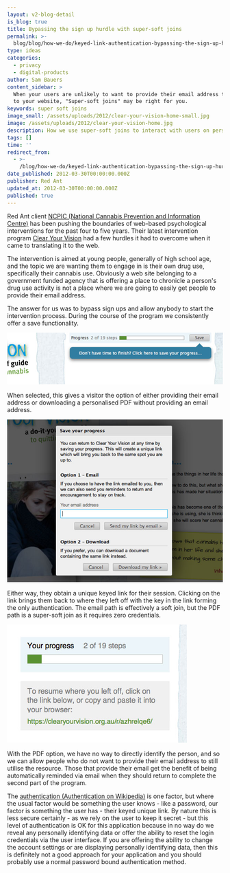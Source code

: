 ```yaml
---
layout: v2-blog-detail
is_blog: true
title: Bypassing the sign up hurdle with super-soft joins
permalink: >-
  blog/blog/how-we-do/keyed-link-authentication-bypassing-the-sign-up-hurdle-with-super-soft-joins/
type: ideas
categories:
  - privacy
  - digital-products
author: Sam Bauers
content_sidebar: >
  When your users are unlikely to want to provide their email address to sign-up
  to your website, "Super-soft joins" may be right for you.
keywords: super soft joins
image_small: /assets/uploads/2012/clear-your-vision-home-small.jpg
image: /assets/uploads/2012/clear-your-vision-home.jpg
description: How we use super-soft joins to interact with users on personal subjects.
tags: []
time: ''
redirect_from:
  - >-
    /blog/how-we-do/keyed-link-authentication-bypassing-the-sign-up-hurdle-with-super-soft-joins/
date_published: 2012-03-30T00:00:00.000Z
publisher: Red Ant
updated_at: 2012-03-30T00:00:00.000Z
published: true
---
```


Red Ant client [NCPIC (National Cannabis Prevention and Information Centre)](http://ncpic.org.au/) has been pushing the boundaries of web-based psychological interventions for the past four to five years. Their latest intervention program [Clear Your Vision](http://clearyourvision.org.au/) had a few hurdles it had to overcome when it came to translating it to the web.

The intervention is aimed at young people, generally of high school age, and the topic we are wanting them to engage in is their own drug use, specifically their cannabis use. Obviously a web site belonging to a government funded agency that is offering a place to chronicle a person's drug use activity is not a place where we are going to easily get people to provide their email address.

The answer for us was to bypass sign ups and allow anybody to start the intervention process. During the course of the program we consistently offer a save functionality.

![clear-your-vision-save](/assets/uploads/2012/clear-your-vision-save.jpg)

When selected, this gives a visitor the option of either providing their email address or downloading a personalised PDF without providing an email address.

![clear-your-vision-dialog](/assets/uploads/2012/clear-your-vision-dialog.jpg)

Either way, they obtain a unique keyed link for their session. Clicking on the link brings them back to where they left off with the key in the link forming the only authentication. The email path is effectively a soft join, but the PDF path is a super-soft join as it requires zero credentials.

![clear-your-vision-pdf-detail](/assets/uploads/2012/clear-your-vision-pdf-detail.jpg)

With the PDF option, we have no way to directly identify the person, and so we can allow people who do not want to provide their email address to still utilise the resource. Those that provide their email get the benefit of being automatically reminded via email when they should return to complete the second part of the program.

The [authentication (Authentication on Wikipedia)](http://en.wikipedia.org/wiki/Authentication#Authentication_factors_and_identity) is one factor, but where the usual factor would be something the user knows - like a password, our factor is something the user has - their keyed unique link. By nature this is less secure certainly - as we rely on the user to keep it secret - but this level of authentication is OK for this application because in no way do we reveal any personally identifying data or offer the ability to reset the login credentials via the user interface. If you are offering the ability to change the account settings or are displaying personally identifying data, then this is definitely not a good approach for your application and you should probably use a normal password bound authentication method.
